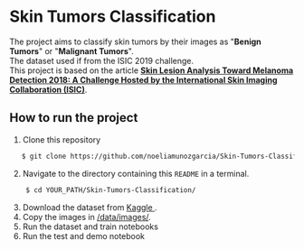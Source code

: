 # Skin Tumors Classification

The project aims to classify skin tumors by their images as  "**Benign Tumors**" or "**Malignant Tumors**".<br/>
The dataset used if from the ISIC 2019 challenge.  
This project is based on the article **[Skin Lesion Analysis Toward Melanoma Detection 2018: A Challenge Hosted by the International Skin Imaging Collaboration (ISIC)](https://arxiv.org/abs/1902.03368)**. 

## How to run the project
1. Clone this repository
```sh
   $ git clone https://github.com/noeliamunozgarcia/Skin-Tumors-Classification.git
``` 
2. Navigate to the directory containing this `README` in a terminal.
```sh
    $ cd YOUR_PATH/Skin-Tumors-Classification/
``` 
3. Download the dataset from  <a href="https://www.kaggle.com/datasets/andrewmvd/isic-2019"> Kaggle </a>.
4. Copy the images in [/data/images/](/data/images/). <br/>
5. Run the dataset and train notebooks
6. Run the test and demo notebook

